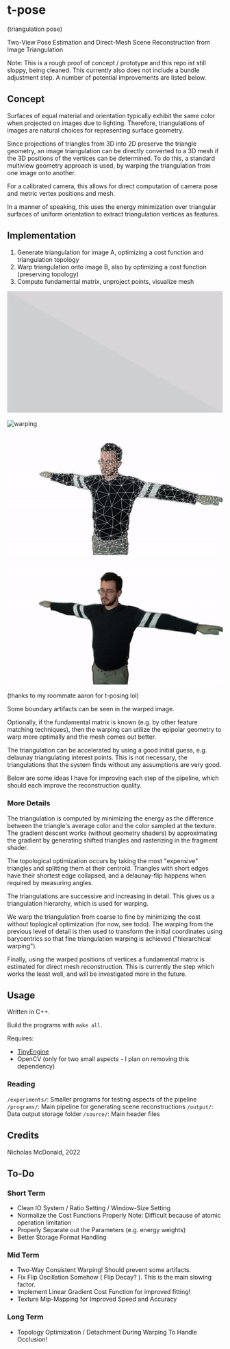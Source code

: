 # t-pose

(triangulation pose)

Two-View Pose Estimation and Direct-Mesh Scene Reconstruction from Image Triangulation

Note: This is a rough proof of concept / prototype and this repo ist still sloppy, being cleaned.
This currently also does not include a bundle adjustment step. A number of potential improvements are listed below.

## Concept

Surfaces of equal material and orientation typically exhibit the same color when projected on images due to lighting. Therefore, triangulations of images are natural choices for representing surface geometry.

Since projections of triangles from 3D into 2D preserve the triangle geometry, an image triangulation can be directly converted to a 3D mesh if the 3D positions of the vertices can be determined. To do this, a standard multiview geometry approach is used, by warping the triangulation from one image onto another.

For a calibrated camera, this allows for direct computation of camera pose and metric vertex positions and mesh.

In a manner of speaking, this uses the energy minimization over triangular surfaces of uniform orientation to extract triangulation vertices as features.

## Implementation

1. Generate triangulation  for image A, optimizing a cost function and triangulation topology
2. Warp triangulation onto image B, also by optimizing a cost function (preserving topology)
3. Compute fundamental matrix, unproject points, visualize mesh

![triangulation](https://github.com/weigert/t-pose/blob/main/screenshots/triangulate.gif)

![warping](https://github.com/weigert/t-pose/blob/main/screenshots/warp.gif)

![warping with mesh shown](https://github.com/weigert/t-pose/blob/main/screenshots/warp2.gif)

![interpolate](https://github.com/weigert/t-pose/blob/main/screenshots/view.gif)

(thanks to my roommate aaron for t-posing lol)

Some boundary artifacts can be seen in the warped image.

Optionally, if the fundamental matrix is known (e.g. by other feature matching techniques), then the warping can utilize the epipolar geometry to warp more optimally and the mesh comes out better.

The triangulation can be accelerated by using a good initial guess, e.g. delaunay triangulating interest points. This is not necessary, the triangulations that the system finds without any assumptions are very good.

Below are some ideas I have for improving each step of the pipeline, which should each improve the reconstruction quality.

### More Details

The triangulation is computed by minimizing the energy as the difference between the triangle's average color and the color sampled at the texture. The gradient descent works (without geometry shaders) by approximating the gradient by generating shifted triangles and rasterizing in the fragment shader.

The topological optimization occurs by taking the most "expensive" triangles and splitting them at their centroid. Triangles with short edges have their shortest edge collapsed, and a delaunay-flip happens when required by measuring angles.

The triangulations are successive and increasing in detail. This gives us a triangulation hierarchy, which is used for warping.

We warp the triangulation from coarse to fine by minimizing the cost without toplogical optimization (for now, see todo). The warping from the previous level of detail is then used to transform the initial coordinates using barycentrics so that fine triangulation warping is achieved ("hierarchical warping").

Finally, using the warped positions of vertices a fundamental matrix is estimated for direct mesh reconstruction. This is currently the step which works the least well, and will be investigated more in the future.

## Usage

Written in C++.

Build the programs with `make all`.

Requires:
- [TinyEngine](https://github.com/weigert/TinyEngine)
- OpenCV (only for two small aspects - I plan on removing this dependency)

### Reading

`/experiments/`: Smaller programs for testing aspects of the pipeline
`/programs/`: Main pipeline for generating scene reconstructions
`/output/`: Data output storage folder
`/source/`: Main header files

## Credits

Nicholas McDonald, 2022

## To-Do

### Short Term

- Clean IO System / Ratio Setting / Window-Size Setting
- Normalize the Cost Functions Properly
    Note: Difficult because of atomic operation limitation
- Properly Separate out the Parameters (e.g. energy weights)
- Better Storage Format Handling

### Mid Term

- Two-Way Consistent Warping! Should prevent some artifacts.
- Fix Flip Oscillation Somehow ( Flip Decay? ). This is the main slowing factor.
- Implement Linear Gradient Cost Function for improved fitting!
- Texture Mip-Mapping for Improved Speed and Accuracy

### Long Term

- Topology Optimization / Detachment During Warping
    To Handle Occlusion!
